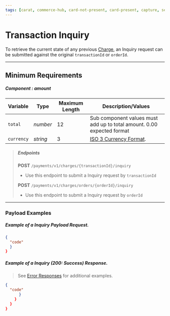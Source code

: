 ```yaml
---
tags: [carat, commerce-hub, card-not-present, card-present, capture, settle, cancel, refund]
---
```


# Transaction Inquiry

To retrieve the current state of any previous [Charge](Charges.md), an Inquiry request can be submitted against the original `transactionId` or `orderId`.

---

## Minimum Requirements

##### Component : amount

|Variable    |  Type| Maximum Length | Description/Values|
|---------|----------|----------------|---------|
| `total` | *number* | 12 | Sub component values must add up to total amount. 0.00 expected format|
| `currency` | *string* | 3 | [ISO 3 Currency Format](../Master-Data/Currency-Code.md).|

<!-- theme: success -->
>##### Endpoints
>**POST** `/payments/v1/charges/{transactionId}/inquiry`
>- Use this endpoint to submit a Inquiry request by `transactionId`
>
>**POST** `/payments/v1/charges/orders/{orderId}/inquiry`
>- Use this endpoint to submit a Inquiry request by `orderId`

---

### Payload Examples

<!--
type: tab
title: Request
-->

##### Example of a Inquiry Payload Request.

```json
{
  "code"
  }
}
```

<!--
type: tab
title: Response
-->

##### Example of a Inquiry (200: Success) Response.

<!-- theme: info -->

> See [Error Responses](url) for additional examples.

```json
{
  "code"
      }
    }
  }
}
```

<!-- type: tab-end -->